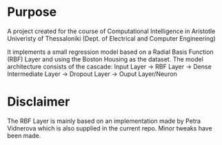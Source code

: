 # Purpose
A project created for the course of Computational Intelligence in Aristotle Univeristy of Thessaloniki 
(Dept. of Electrical and Computer Engineering)

It implements a small regression model based on a Radial Basis Function (RBF) Layer and using the Boston Housing as the dataset.
The model architecture consists of the cascade: Input Layer -> RBF Layer -> Dense Intermediate Layer 
-> Dropout Layer -> Ouput Layer/Neuron

# Disclaimer
The RBF Layer is mainly based on an implementation made by Petra Vidnerova which is also supplied in the current repo.
Minor tweaks have been made.

